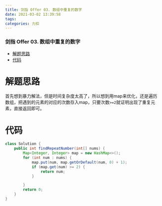 ```yaml
---
title: 剑指 Offer 03. 数组中重复的数字
date: 2021-03-02 13:39:58
tags: 
categories: 力扣
---
```


<!--more-->

### 剑指 Offer 03. 数组中重复的数字

- [解题思路](#_2)
- [代码](#_5)

# 解题思路

首先想到暴力解法，但是时间复杂度太高了，所以想到用map来优化，还是遍历数组，把遇到的元素的对应的次数存入map，只要次数`>=2`就证明出现了重复元素，直接返回即可。

# 代码

```java
class Solution {
    public int findRepeatNumber(int[] nums) {
        Map<Integer, Integer> map = new HashMap<>();
        for (int num : nums) {
            map.put(num, map.getOrDefault(num, 0) + 1);
            if (map.get(num) >= 2) {
                return num;
            }

        }
        return 0;
    }
}
```